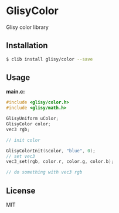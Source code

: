GlisyColor
=========

Glisy color library

## Installation

```sh
$ clib install glisy/color --save
```

## Usage

**main.c:**

```c
#include <glisy/color.h>
#include <glisy/math.h>
```

```c
GlisyUniform uColor;
GlisyColor color;
vec3 rgb;

// init color

GlisyColorInit(&color, "blue", 0);
// set vec3
vec3_set(rgb, color.r, color.g, color.b);

// do something with vec3 rgb
```

## License

MIT
